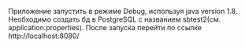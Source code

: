 Приложение запустить в режиме Debug, используя java version 1.8. 
Необходимо создать бд в PostgreSQL с названием sbtest2(см. application.properties).
После запуска перейти по ссылке http://localhost:8080/
